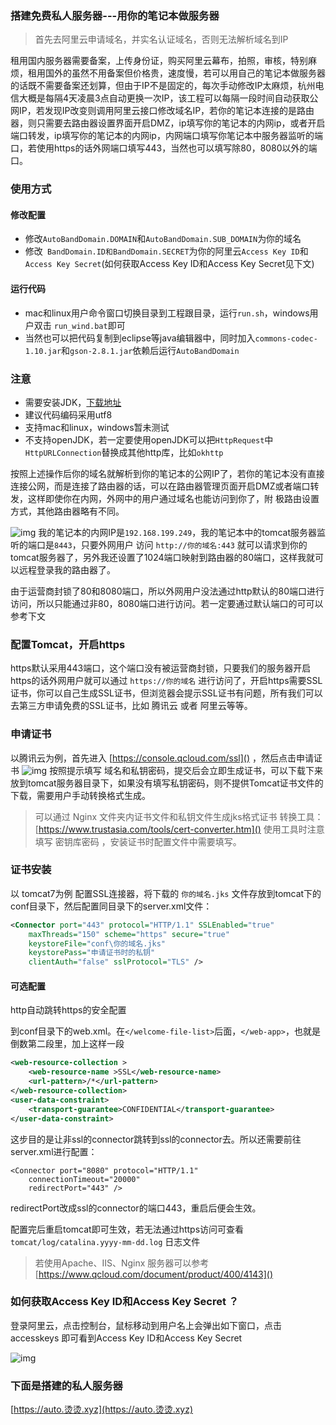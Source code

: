 
### 搭建免费私人服务器---用你的笔记本做服务器

> 首先去阿里云申请域名，并实名认证域名，否则无法解析域名到IP


租用国内服务器需要备案，上传身份证，购买阿里云幕布，拍照，审核，特别麻烦，租用国外的虽然不用备案但价格贵，速度慢，若可以用自己的笔记本做服务器的话既不需要备案还划算，但由于IP不是固定的，每次手动修改IP太麻烦，杭州电信大概是每隔4天凌晨3点自动更换一次IP，该工程可以每隔一段时间自动获取公网IP，若发现IP改变则调用阿里云接口修改域名IP，若你的笔记本连接的是路由器，则只需要去路由器设置界面开启DMZ，ip填写你的笔记本的内网ip，或者开启端口转发，ip填写你的笔记本的内网ip，内网端口填写你笔记本中服务器监听的端口，若使用https的话外网端口填写443，当然也可以填写除80，8080以外的端口。

### 使用方式
#### 修改配置
* 修改`AutoBandDomain.DOMAIN`和`AutoBandDomain.SUB_DOMAIN`为你的域名
* 修改` BandDomain.ID和BandDomain.SECRET`为你的阿里云`Access Key ID`和`Access Key Secret`(如何获取Access Key ID和Access Key Secret见下文)

#### 运行代码
* mac和linux用户命令窗口切换目录到工程跟目录，运行`run.sh`，windows用户双击 `run_wind.bat`即可
* 当然也可以把代码复制到eclipse等java编辑器中，同时加入`commons-codec-1.10.jar`和`gson-2.8.1.jar`依赖后运行`AutoBandDomain`


### 注意
* 需要安装JDK，[下载地址](http://www.oracle.com/technetwork/java/javase/downloads/jdk8-downloads-2133151.html)
* 建议代码编码采用utf8
* 支持mac和linux，windows暂未测试
* 不支持openJDK，若一定要使用openJDK可以把`HttpRequest`中`HttpURLConnection`替换成其他http库，比如`okhttp`



按照上述操作后你的域名就解析到你的笔记本的公网IP了，若你的笔记本没有直接连接公网，而是连接了路由器的话，可以在路由器管理页面开启DMZ或者端口转发，这样即使你在内网，外网中的用户通过域名也能访问到你了，附 极路由设置方式，其他路由器略有不同。

![img](https://github.com/android-notes/personalServer/blob/master/forward-port.png?raw=true)
我的笔记本的内网IP是`192.168.199.249`，我的笔记本中的tomcat服务器监听的端口是`8443`，只要外网用户 访问 `http://你的域名:443` 就可以请求到你的tomcat服务器了，另外我还设置了1024端口映射到路由器的80端口，这样我就可以远程登录我的路由器了。

由于运营商封锁了80和8080端口，所以外网用户没法通过http默认的80端口进行访问，所以只能通过非80，8080端口进行访问。若一定要通过默认端口的可可以参考下文

### 配置Tomcat，开启https

https默认采用443端口，这个端口没有被运营商封锁，只要我们的服务器开启https的话外网用户就可以通过 `https://你的域名`  进行访问了，开启https需要SSL证书，你可以自己生成SSL证书，但浏览器会提示SSL证书有问题，所有我们可以去第三方申请免费的SSL证书，比如 腾讯云 或者 阿里云等等。

### 申请证书
以腾讯云为例，首先进入 [https://console.qcloud.com/ssl]() ，然后点击申请证书
![img](https://github.com/android-notes/personalServer/blob/master/Tencent-ssl.png?raw=true)
按照提示填写 域名和私钥密码，提交后会立即生成证书，可以下载下来放到tomcat服务器目录下，如果没有填写私钥密码，则不提供Tomcat证书文件的下载，需要用户手动转换格式生成。

> 可以通过 Nginx 文件夹内证书文件和私钥文件生成jks格式证书
转换工具：[https://www.trustasia.com/tools/cert-converter.htm]()
使用工具时注意填写 密钥库密码 ，安装证书时配置文件中需要填写。


###  证书安装
以 tomcat7为例
配置SSL连接器，将下载的 `你的域名.jks` 文件存放到tomcat下的conf目录下，然后配置同目录下的server.xml文件：

```xml
<Connector port="443" protocol="HTTP/1.1" SSLEnabled="true"
    maxThreads="150" scheme="https" secure="true"
    keystoreFile="conf\你的域名.jks"
    keystorePass="申请证书时的私钥"
    clientAuth="false" sslProtocol="TLS" />
```

#### 可选配置

http自动跳转https的安全配置

到conf目录下的web.xml。在`</welcome-file-list>`后面，`</web-app>`，也就是倒数第二段里，加上这样一段
```xml
<web-resource-collection >
    <web-resource-name >SSL</web-resource-name>
    <url-pattern>/*</url-pattern>
</web-resource-collection>
<user-data-constraint>
    <transport-guarantee>CONFIDENTIAL</transport-guarantee>
</user-data-constraint>

```
这步目的是让非ssl的connector跳转到ssl的connector去。所以还需要前往server.xml进行配置：

```
<Connector port="8080" protocol="HTTP/1.1"
    connectionTimeout="20000"
    redirectPort="443" />
```
redirectPort改成ssl的connector的端口443，重启后便会生效。


配置完后重启tomcat即可生效，若无法通过https访问可查看 `tomcat/log/catalina.yyyy-mm-dd.log` 日志文件
> 若使用Apache、IIS、Nginx 服务器可以参考 [https://www.qcloud.com/document/product/400/4143]()

### 如何获取Access Key ID和Access Key Secret ？

登录阿里云，点击控制台，鼠标移动到用户名上会弹出如下窗口，点击 accesskeys 即可看到Access Key ID和Access Key Secret


![img](https://github.com/android-notes/personalServer/blob/master/ali-key.png?raw=true)


### 下面是搭建的私人服务器
[https://auto.烫烫.xyz](https://auto.烫烫.xyz)
